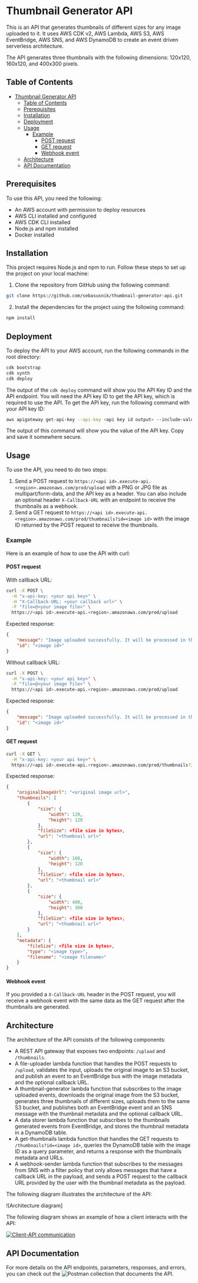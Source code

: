 # Thumbnail Generator API

This is an API that generates thumbnails of different sizes for any image uploaded to it. It uses AWS CDK v2, AWS Lambda, AWS S3, AWS EventBridge, AWS SNS, and AWS DynamoDB to create an event driven serverless architecture.

The API generates three thumbnails with the following dimensions: 120x120, 160x120, and 400x300 pixels.

## Table of Contents

- [Thumbnail Generator API](#thumbnail-generator-api)
  - [Table of Contents](#table-of-contents)
  - [Prerequisites](#prerequisites)
  - [Installation](#installation)
  - [Deployment](#deployment)
  - [Usage](#usage)
    - [Example](#example)
      - [POST request](#post-request)
      - [GET request](#get-request)
      - [Webhook event](#webhook-event)
  - [Architecture](#architecture)
  - [API Documentation](#api-documentation)

## Prerequisites

To use this API, you need the following:

- An AWS account with permission to deploy resources
- AWS CLI installed and configured
- AWS CDK CLI installed
- Node.js and npm installed
- Docker installed

## Installation

This project requires Node.js and npm to run. Follow these steps to set up the project on your local machine:

1. Clone the repository from GitHub using the following command:

```bash
git clone https://github.com/sebasusnik/thumbnail-generator-api.git
```

2. Install the dependencies for the project using the following command:

```bash
npm install
```

## Deployment

To deploy the API to your AWS account, run the following commands in the root directory:

```bash
cdk bootstrap
cdk synth
cdk deploy
```

The output of the `cdk deploy` command will show you the API Key ID and the API endpoint. You will need the API key ID to get the API key, which is required to use the API. To get the API key, run the following command with your API key ID:

```bash
aws apigateway get-api-key --api-key <api key id output> --include-value
```

The output of this command will show you the value of the API key. Copy and save it somewhere secure.

## Usage

To use the API, you need to do two steps:

1. Send a POST request to `https://<api id>.execute-api.<region>.amazonaws.com/prod/upload` with a PNG or JPG file as multipart/form-data, and the API key as a header. You can also include an optional header `X-Callback-URL` with an endpoint to receive the thumbnails as a webhook.
2. Send a GET request to `https://<api id>.execute-api.<region>.amazonaws.com/prod/thumbnails?id=<image id>` with the image ID returned by the POST request to receive the thumbnails.

### Example

Here is an example of how to use the API with curl:

#### POST request

With callback URL:

```bash
curl -X POST \
  -H "x-api-key: <your api key>" \
  -H "X-Callback-URL: <your callback url>" \
  -F "file=@<your image file>" \
  https://<api id>.execute-api.<region>.amazonaws.com/prod/upload
```

Expected response:

```json
{
	"message": "Image uploaded successfully. It will be processed in the background. A webhook event will be sent after processing is complete.",
	"id": "<image id>"
}
```

Without callback URL:

```bash
curl -X POST \
  -H "x-api-key: <your api key>" \
  -F "file=@<your image file>" \
  https://<api id>.execute-api.<region>.amazonaws.com/prod/upload
```

Expected response:

```json
{
	"message": "Image uploaded successfully. It will be processed in the background. You can query the image with the ID.",
	"id": "<image id>"
}
```

#### GET request

```bash
curl -X GET \
  -H "x-api-key: <your api key>" \
  https://<api id>.execute-api.<region>.amazonaws.com/prod/thumbnails?id=<image id>
```

Expected response:

```json
{
	"originalImageUrl": "<original image url>",
	"thumbnails": [
		{
			"size": {
				"width": 120,
				"height": 120
			},
			"fileSize": <file size in bytes>,
			"url": "<thumbnail url>"
		},
		{
			"size": {
				"width": 160,
				"height": 120
			},
			"fileSize": <file size in bytes>,
			"url": "<thumbnail url>"
		},
		{
			"size": {
				"width": 400,
				"height": 300
			},
			"fileSize": <file size in bytes>,
			"url": "<thumbnail url>"
		}
	],
	"metadata": {
		"fileSize": <file size in bytes>,
		"type": "<image type>",
		"filename": "<image filename>"
	}
}
```

#### Webhook event

If you provided a `X-Callback-URL` header in the POST request, you will receive a webhook event with the same data as the GET request after the thumbnails are generated.

## Architecture

The architecture of the API consists of the following components:

- A REST API gateway that exposes two endpoints: `/upload` and `/thumbnails`.
- A file-uploader lambda function that handles the POST requests to `/upload`, validates the input, uploads the original image to an S3 bucket, and publish an event to an EventBridge bus with the image metadata and the optional callback URL.
- A thumbnail-generator lambda function that subscribes to the image uploaded events, downloads the original image from the S3 bucket, generates three thumbnails of different sizes, uploads them to the same S3 bucket, and publishes both an EventBridge event and an SNS message with the thumbnail metadata and the optional callback URL.
- A data storer lambda function that subscribes to the thumbnails generated events from EventBridge, and stores the thumbnail metadata in a DynamoDB table.
- A get-thumbnails lambda function that handles the GET requests to `/thumbnails?id=<image id>`, queries the DynamoDB table with the image ID as a query parameter, and returns a response with the thumbnails metadata and URLs.
- A webhook-sender lambda function that subscribes to the messages from SNS with a filter policy that only allows messages that have a callback URL in the payload, and sends a POST request to the callback URL provided by the user with the thumbnail metadata as the payload.

The following diagram illustrates the architecture of the API:

![Architecture diagram]

The following diagram shows an example of how a client interacts with the API:

[![Client-API communication](https://imgur.com/zY2RUEQ)](https://excalidraw.com/#json=lddTiuRoFRIBVItpln0ZP,5uYjsyVnkvre_atSy9OilA)

## API Documentation

For more details on the API endpoints, parameters, responses, and errors, you can check out the ![Postman collection](https://documenter.getpostman.com/view/28869574/2s9XxySZZk) that documents the API.

